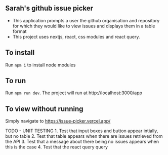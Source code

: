 ## Sarah's github issue picker

- This application prompts a user the github organisation and repository for which they would like to view issues and displays them in a table format
- This project uses nextjs, react, css modules and react query.

## To install
Run `npm i` to install node modules

## To run
Run `npm run dev`. The project will run at http://localhost:3000/app

## To view without running
Simply navigate to https://issue-picker.vercel.app/


TODO - UNIT TESTING
    1. Test that input boxes and button appear intially, but no table
    2. Test that table appears when there are issues retrieved from the API
    3. Test that a message about there being no issues appears when this is the case
    4. Test that the react query query 

